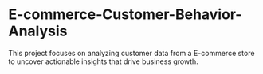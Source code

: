 # E-commerce-Customer-Behavior-Analysis
This project focuses on analyzing customer data from a E-commerce store to uncover actionable insights that drive business growth.
